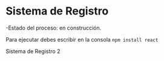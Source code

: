 <h1> Sistema de Registro </h1>
-Estado del proceso: en construcción.

Para ejecutar debes escribir en la consola
```npm install react```

Sistema de Registro 2
